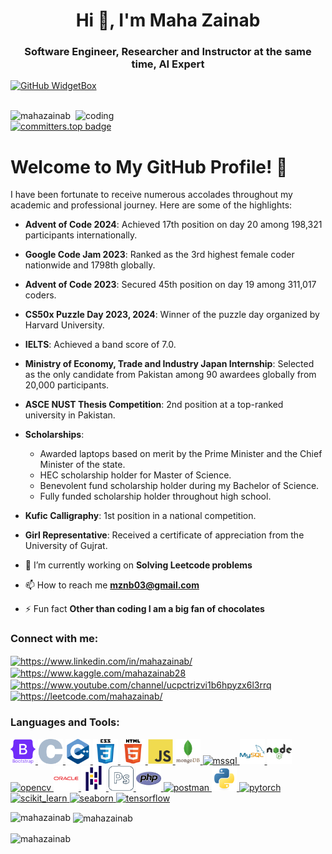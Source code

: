 <h1 align="center">Hi 👋, I'm Maha Zainab</h1>
<h3 align="center">Software Engineer, Researcher and Instructor at the same time, AI Expert</h3>
  
[![GitHub WidgetBox](https://github-widgetbox.vercel.app/api/profile?username=MahaZainab&data=followers,repositories,stars,commits&theme=light&hide_border=true)](https://github.com/Jurredr/github-widgetbox)

<br/>

<img align="right" alt="coding" width="400" src="https://cdn.dribbble.com/users/4055494/screenshots/15215756/lottie-000_1_1.gif">
<div align="left"> 
  <img src="https://komarev.com/ghpvc/?username=mahazainab&label=Profile%20views&color=0e75b6&style=flat" alt="mahazainab" />
  <a href="https://user-badge.committers.top/pakistan/MahaZainab">
    <img src="https://user-badge.committers.top/pakistan/MahaZainab.svg" alt="committers.top badge" />
  </a>
</div>

# Welcome to My GitHub Profile! 🌟
I have been fortunate to receive numerous accolades throughout my academic and professional journey. Here are some of the highlights:

- **Advent of Code 2024**: Achieved 17th position on day 20 among 198,321 participants internationally.
- **Google Code Jam 2023**: Ranked as the 3rd highest female coder nationwide and 1798th globally.
- **Advent of Code 2023**: Secured 45th position on day 19 among 311,017 coders.
- **CS50x Puzzle Day 2023, 2024**: Winner of the puzzle day organized by Harvard University.
- **IELTS**: Achieved a band score of 7.0.
- **Ministry of Economy, Trade and Industry Japan Internship**: Selected as the only candidate from Pakistan among 90 awardees globally from 20,000 participants.
- **ASCE NUST Thesis Competition**: 2nd position at a top-ranked university in Pakistan.
- **Scholarships**:
  - Awarded laptops based on merit by the Prime Minister and the Chief Minister of the state.
  - HEC scholarship holder for Master of Science.
  - Benevolent fund scholarship holder during my Bachelor of Science.
  - Fully funded scholarship holder throughout high school.
- **Kufic Calligraphy**: 1st position in a national competition.
- **Girl Representative**: Received a certificate of appreciation from the University of Gujrat.


- 🔭 I’m currently working on **Solving Leetcode problems**

- 📫 How to reach me **mznb03@gmail.com**

- ⚡ Fun fact **Other than coding I am a big fan of chocolates**

<h3 align="left">Connect with me:</h3>
<p align="left">
<a href="https://linkedin.com/in/mahazainab/" target="blank"><img align="center" src="https://raw.githubusercontent.com/rahuldkjain/github-profile-readme-generator/master/src/images/icons/Social/linked-in-alt.svg" alt="https://www.linkedin.com/in/mahazainab/" height="30" width="40" /></a>
<a href="https://kaggle.com/mahazainab28" target="blank"><img align="center" src="https://raw.githubusercontent.com/rahuldkjain/github-profile-readme-generator/master/src/images/icons/Social/kaggle.svg" alt="https://www.kaggle.com/mahazainab28" height="30" width="40" /></a>
<a href="https://www.youtube.com/@mahazainab7325" target="blank"><img align="center" src="https://raw.githubusercontent.com/rahuldkjain/github-profile-readme-generator/master/src/images/icons/Social/youtube.svg" alt="https://www.youtube.com/channel/ucpctrizvi1b6hpyzx6l3rrq" height="30" width="40" /></a>
<a href="https://www.leetcode.com/mahazainab/" target="blank"><img align="center" src="https://raw.githubusercontent.com/rahuldkjain/github-profile-readme-generator/master/src/images/icons/Social/leet-code.svg" alt="https://leetcode.com/mahazainab/" height="30" width="40" /></a>
</p>
<h3 align="left">Languages and Tools:</h3>
<p align="left"> <a href="https://getbootstrap.com" target="_blank" rel="noreferrer"> <img src="https://raw.githubusercontent.com/devicons/devicon/master/icons/bootstrap/bootstrap-plain-wordmark.svg" alt="bootstrap" width="40" height="40"/> </a> <a href="https://www.cprogramming.com/" target="_blank" rel="noreferrer"> <img src="https://raw.githubusercontent.com/devicons/devicon/master/icons/c/c-original.svg" alt="c" width="40" height="40"/> </a> <a href="https://www.w3schools.com/cpp/" target="_blank" rel="noreferrer"> <img src="https://raw.githubusercontent.com/devicons/devicon/master/icons/cplusplus/cplusplus-original.svg" alt="cplusplus" width="40" height="40"/> </a> <a href="https://www.w3schools.com/css/" target="_blank" rel="noreferrer"> <img src="https://raw.githubusercontent.com/devicons/devicon/master/icons/css3/css3-original-wordmark.svg" alt="css3" width="40" height="40"/> </a> <a href="https://www.w3.org/html/" target="_blank" rel="noreferrer"> <img src="https://raw.githubusercontent.com/devicons/devicon/master/icons/html5/html5-original-wordmark.svg" alt="html5" width="40" height="40"/> </a> <a href="https://developer.mozilla.org/en-US/docs/Web/JavaScript" target="_blank" rel="noreferrer"> <img src="https://raw.githubusercontent.com/devicons/devicon/master/icons/javascript/javascript-original.svg" alt="javascript" width="40" height="40"/> </a> <a href="https://www.mongodb.com/" target="_blank" rel="noreferrer"> <img src="https://raw.githubusercontent.com/devicons/devicon/master/icons/mongodb/mongodb-original-wordmark.svg" alt="mongodb" width="40" height="40"/> </a> <a href="https://www.microsoft.com/en-us/sql-server" target="_blank" rel="noreferrer"> <img src="https://www.svgrepo.com/show/303229/microsoft-sql-server-logo.svg" alt="mssql" width="40" height="40"/> </a> <a href="https://www.mysql.com/" target="_blank" rel="noreferrer"> <img src="https://raw.githubusercontent.com/devicons/devicon/master/icons/mysql/mysql-original-wordmark.svg" alt="mysql" width="40" height="40"/> </a> <a href="https://nodejs.org" target="_blank" rel="noreferrer"> <img src="https://raw.githubusercontent.com/devicons/devicon/master/icons/nodejs/nodejs-original-wordmark.svg" alt="nodejs" width="40" height="40"/> </a> <a href="https://opencv.org/" target="_blank" rel="noreferrer"> <img src="https://www.vectorlogo.zone/logos/opencv/opencv-icon.svg" alt="opencv" width="40" height="40"/> </a> <a href="https://www.oracle.com/" target="_blank" rel="noreferrer"> <img src="https://raw.githubusercontent.com/devicons/devicon/master/icons/oracle/oracle-original.svg" alt="oracle" width="40" height="40"/> </a> <a href="https://pandas.pydata.org/" target="_blank" rel="noreferrer"> <img src="https://raw.githubusercontent.com/devicons/devicon/2ae2a900d2f041da66e950e4d48052658d850630/icons/pandas/pandas-original.svg" alt="pandas" width="40" height="40"/> </a> <a href="https://www.photoshop.com/en" target="_blank" rel="noreferrer"> <img src="https://raw.githubusercontent.com/devicons/devicon/master/icons/photoshop/photoshop-line.svg" alt="photoshop" width="40" height="40"/> </a> <a href="https://www.php.net" target="_blank" rel="noreferrer"> <img src="https://raw.githubusercontent.com/devicons/devicon/master/icons/php/php-original.svg" alt="php" width="40" height="40"/> </a> <a href="https://postman.com" target="_blank" rel="noreferrer"> <img src="https://www.vectorlogo.zone/logos/getpostman/getpostman-icon.svg" alt="postman" width="40" height="40"/> </a> <a href="https://www.python.org" target="_blank" rel="noreferrer"> <img src="https://raw.githubusercontent.com/devicons/devicon/master/icons/python/python-original.svg" alt="python" width="40" height="40"/> </a> <a href="https://pytorch.org/" target="_blank" rel="noreferrer"> <img src="https://www.vectorlogo.zone/logos/pytorch/pytorch-icon.svg" alt="pytorch" width="40" height="40"/> </a> <a href="https://scikit-learn.org/" target="_blank" rel="noreferrer"> <img src="https://upload.wikimedia.org/wikipedia/commons/0/05/Scikit_learn_logo_small.svg" alt="scikit_learn" width="40" height="40"/> </a> <a href="https://seaborn.pydata.org/" target="_blank" rel="noreferrer"> <img src="https://seaborn.pydata.org/_images/logo-mark-lightbg.svg" alt="seaborn" width="40" height="40"/> </a> <a href="https://www.tensorflow.org" target="_blank" rel="noreferrer"> <img src="https://www.vectorlogo.zone/logos/tensorflow/tensorflow-icon.svg" alt="tensorflow" width="40" height="40"/> </a> </p>

<p><img align="left" src="https://github-readme-stats.vercel.app/api/top-langs?username=mahazainab&show_icons=true&locale=en&layout=compact" alt="mahazainab" /></p>

<p>&nbsp;<img align="center" src="https://github-readme-stats.vercel.app/api?username=mahazainab&show_icons=true&locale=en" alt="mahazainab" /></p>

<p><img align="center" src="https://github-readme-streak-stats.herokuapp.com/?user=mahazainab&" alt="mahazainab" /></p>
